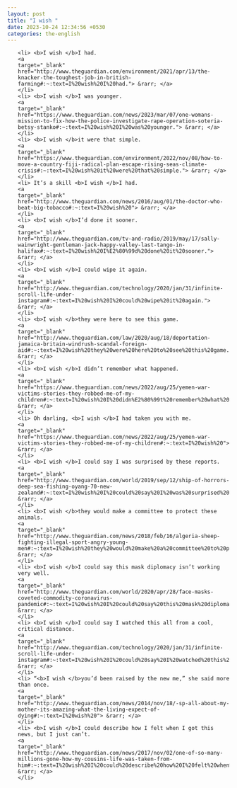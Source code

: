 ```yaml
---
layout: post
title: "I wish "
date: 2023-10-24 12:34:56 +0530
categories: the-english
---
```

<ol>

    <li> <b>I wish </b>I had.
    <a 
    target="_blank" 
    href="http://www.theguardian.com/environment/2021/apr/13/the-knacker-the-toughest-job-in-british-farming#:~:text=I%20wish%20I%20had."> &rarr; </a>
    </li>
    <li> <b>I wish </b>I was younger.
    <a 
    target="_blank" 
    href="https://www.theguardian.com/news/2023/mar/07/one-womans-mission-to-fix-how-the-police-investigate-rape-operation-soteria-betsy-stanko#:~:text=I%20wish%20I%20was%20younger."> &rarr; </a>
    </li>
    <li> <b>I wish </b>it were that simple.
    <a 
    target="_blank" 
    href="https://www.theguardian.com/environment/2022/nov/08/how-to-move-a-country-fiji-radical-plan-escape-rising-seas-climate-crisis#:~:text=I%20wish%20it%20were%20that%20simple."> &rarr; </a>
    </li>
    <li> It’s a skill <b>I wish </b>I had.
    <a 
    target="_blank" 
    href="http://www.theguardian.com/news/2016/aug/01/the-doctor-who-beat-big-tobacco#:~:text=I%20wish%20"> &rarr; </a>
    </li>
    <li> <b>I wish </b>I’d done it sooner.
    <a 
    target="_blank" 
    href="http://www.theguardian.com/tv-and-radio/2019/may/17/sally-wainwright-gentleman-jack-happy-valley-last-tango-in-halifax#:~:text=I%20wish%20I%E2%80%99d%20done%20it%20sooner."> &rarr; </a>
    </li>
    <li> <b>I wish </b>I could wipe it again.
    <a 
    target="_blank" 
    href="http://www.theguardian.com/technology/2020/jan/31/infinite-scroll-life-under-instagram#:~:text=I%20wish%20I%20could%20wipe%20it%20again."> &rarr; </a>
    </li>
    <li> <b>I wish </b>they were here to see this game.
    <a 
    target="_blank" 
    href="http://www.theguardian.com/law/2020/aug/18/deportation-jamaica-britain-windrush-scandal-foreign-aid#:~:text=I%20wish%20they%20were%20here%20to%20see%20this%20game."> &rarr; </a>
    </li>
    <li> <b>I wish </b>I didn’t remember what happened.
    <a 
    target="_blank" 
    href="https://www.theguardian.com/news/2022/aug/25/yemen-war-victims-stories-they-robbed-me-of-my-children#:~:text=I%20wish%20I%20didn%E2%80%99t%20remember%20what%20happened."> &rarr; </a>
    </li>
    <li> Oh darling, <b>I wish </b>I had taken you with me.
    <a 
    target="_blank" 
    href="https://www.theguardian.com/news/2022/aug/25/yemen-war-victims-stories-they-robbed-me-of-my-children#:~:text=I%20wish%20"> &rarr; </a>
    </li>
    <li> <b>I wish </b>I could say I was surprised by these reports.
    <a 
    target="_blank" 
    href="http://www.theguardian.com/world/2019/sep/12/ship-of-horrors-deep-sea-fishing-oyang-70-new-zealand#:~:text=I%20wish%20I%20could%20say%20I%20was%20surprised%20by%20these%20reports."> &rarr; </a>
    </li>
    <li> <b>I wish </b>they would make a committee to protect these animals.
    <a 
    target="_blank" 
    href="http://www.theguardian.com/news/2018/feb/16/algeria-sheep-fighting-illegal-sport-angry-young-men#:~:text=I%20wish%20they%20would%20make%20a%20committee%20to%20protect%20these%20animals."> &rarr; </a>
    </li>
    <li> <b>I wish </b>I could say this mask diplomacy isn’t working very well.
    <a 
    target="_blank" 
    href="http://www.theguardian.com/world/2020/apr/28/face-masks-coveted-commodity-coronavirus-pandemic#:~:text=I%20wish%20I%20could%20say%20this%20mask%20diplomacy%20isn%E2%80%99t%20working%20very%20well."> &rarr; </a>
    </li>
    <li> <b>I wish </b>I could say I watched this all from a cool, critical distance.
    <a 
    target="_blank" 
    href="http://www.theguardian.com/technology/2020/jan/31/infinite-scroll-life-under-instagram#:~:text=I%20wish%20I%20could%20say%20I%20watched%20this%20all%20from%20a%20cool%2C%20critical%20distance."> &rarr; </a>
    </li>
    <li> “<b>I wish </b>you’d been raised by the new me,” she said more than once.
    <a 
    target="_blank" 
    href="http://www.theguardian.com/news/2014/nov/18/-sp-all-about-my-mother-its-amazing-what-the-living-expect-of-dying#:~:text=I%20wish%20"> &rarr; </a>
    </li>
    <li> <b>I wish </b>I could describe how I felt when I got this news, but I just can’t.
    <a 
    target="_blank" 
    href="http://www.theguardian.com/news/2017/nov/02/one-of-so-many-millions-gone-how-my-cousins-life-was-taken-from-him#:~:text=I%20wish%20I%20could%20describe%20how%20I%20felt%20when%20I%20got%20this%20news%2C%20but%20I%20just%20can%E2%80%99t."> &rarr; </a>
    </li>